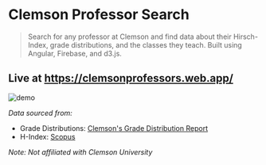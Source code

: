 # Clemson Professor Search #
> Search for any professor at Clemson and find data about their Hirsch-Index, grade distributions, and the classes they teach. Built using Angular, Firebase, and d3.js.

## Live at https://clemsonprofessors.web.app/ ##

![demo](https://github.com/aru-py/ClemsonProfessors/blob/master/ClemsonProfessorsDemo.gif)


*Data sourced from:*
- Grade Distributions: [Clemson's Grade Distribution Report](https://www.clemson.edu/institutional-effectiveness/oir/GDR.html)
- H-Index: [Scopus](https://www.scopus.com/freelookup/form/author.uri)

*Note: Not affiliated with Clemson University*
